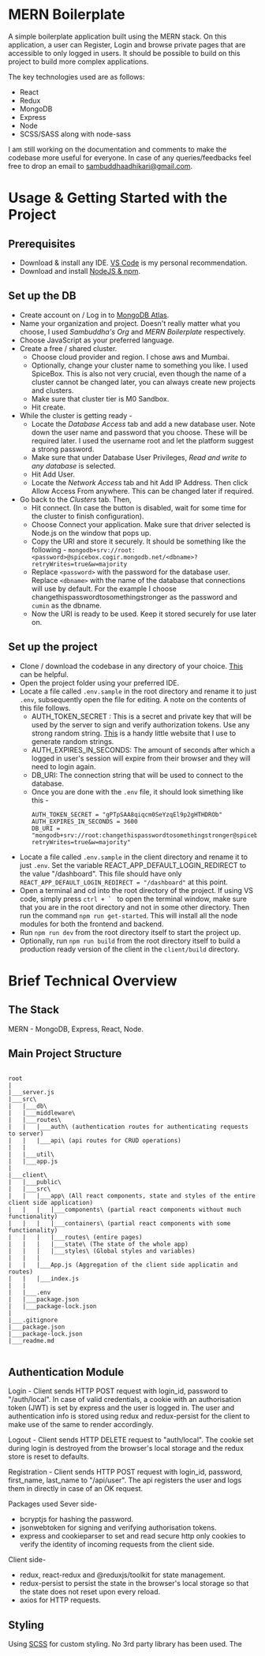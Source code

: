 # MERN Boilerplate
A simple boilerplate application built using the MERN stack. On this application, a user can Register, Login and browse private pages that are accessible to only logged in users. It should be possible to build on this project to build more complex applications.

The key technologies used are as follows:
* React
* Redux
* MongoDB
* Express
* Node
* SCSS/SASS along with node-sass

I am still working on the documentation and comments to make the codebase more useful for everyone. In case of any queries/feedbacks feel free to drop an email to sambuddhaadhikari@gmail.com. 

# Usage & Getting Started with the Project
## Prerequisites
* Download & install any IDE. [VS Code](https://code.visualstudio.com/download) is my personal recommendation.
* Download and install [NodeJS & npm](https://nodejs.org/en/download/).

## Set up the DB
* Create account on / Log in to [MongoDB Atlas](https://www.mongodb.com/cloud/atlas).
* Name your organization and project. Doesn't really matter what you choose, I used *Sambuddha's Org* and *MERN Boilerplate* respectively.
* Choose JavaScript as your preferred language.
* Create a free / shared cluster.
  * Choose cloud provider and region. I chose aws and Mumbai.
  * Optionally, change your cluster name to something you like. I used SpiceBox. This is also not very crucial, even though the name of a cluster cannot be changed later, you can always create new projects and clusters.
  * Make sure that cluster tier is M0 Sandbox.
  * Hit create.
* While the cluster is getting ready -
  * Locate the *Database Access* tab and add a new database user. Note down the user name and password that you choose. These will be required later. I used the username root and let the platform suggest a strong password.
  * Make sure that under Database User Privileges, *Read and write to any database* is selected.
  * Hit Add User.
  * Locate the *Network Access* tab and hit Add IP Address. Then click Allow Access From anywhere. This can be changed later if required.
* Go back to the *Clusters* tab. Then,
  * Hit connect. (In case the button is disabled, wait for some time for the cluster to finish configuration).
  * Choose Connect your application. Make sure that driver selected is Node.js on the window that pops up.
  * Copy the URI and store it securely. It should be something like the following - `mongodb+srv://root:<password>@spicebox.cogir.mongodb.net/<dbname>?retryWrites=true&w=majority`
  * Replace `<password>` with the password for the database user. Replace `<dbname>` with the name of the database that connections will use by default. For the example I choose changethispasswordtosomethingstronger as the password and `cumin` as the dbname.
  * Now the URI is ready to be used. Keep it stored securely for use later on.




## Set up the project
* Clone / download the codebase in any directory of your choice. [This](https://docs.github.com/en/free-pro-team@latest/github/creating-cloning-and-archiving-repositories/cloning-a-repository) can be helpful.
* Open the project folder using your preferred IDE.
* Locate a file called `.env.sample` in the root directory and rename it to just `.env`, subsequently open the file for editing. A note on the contents of this file follows.
  * AUTH_TOKEN_SECRET : This is a secret and private key that will be used by the server to sign and verify authorization tokens. Use any strong random string. [This](https://randomkeygen.com/) is a handy little website that I use to generate random strings.
  * AUTH_EXPIRES_IN_SECONDS: The amount of seconds after which a logged in user's session will expire from their browser and they will need to login again.
  * DB_URI: The connection string that will be used to connect to the database.
  * Once you are done with the `.env` file, it should look simething like this - 
      ```
      AUTH_TOKEN_SECRET = "gPTpSAA8qiqcm0SeYzqEl9p2gHTHDROb"
      AUTH_EXPIRES_IN_SECONDS = 3600
      DB_URI = "mongodb+srv://root:changethispasswordtosomethingstronger@spicebox.cogir.mongodb.net/cumin?retryWrites=true&w=majority"
      ```
* Locate a file called  `.env.sample` in the client directory and rename it to just `.env`. Set the variable REACT_APP_DEFAULT_LOGIN_REDIRECT to the value "/dashboard". This file should have only `REACT_APP_DEFAULT_LOGIN_REDIRECT = "/dashboard"` at this point.
* Open a terminal and cd into the root directory of the project. If using VS code, simply press ``ctrl + ` `` to open the terminal window, make sure that you are in the root directory and not in some other directory. Then run the command `npm run get-started`. This will install all the node modules for both the frontend and backend.
* Run `npm run dev` from the root directory itself to start the project up.
* Optionally, run `npm run build` from the root directory itself to build a production ready version of the client in the `client/build` directory.

# Brief Technical Overview
## The Stack
MERN - MongoDB, Express, React, Node.

## Main Project Structure
```

root
|
|___server.js
|___src\
|   |___db\
|   |___middleware\
|   |___routes\
|   |   |___auth\ (authentication routes for authenticating requests to server)
|   |   |___api\ (api routes for CRUD operations)
|   |   
|   |___util\
|   |___app.js
|
|___client\
|   |___public\
|   |___src\
|   |   |___app\ (All react components, state and styles of the entire client side application)
|   |   |   |___components\ (partial react components without much functionality)
|   |   |   |___containers\ (partial react components with some functionality)
|   |   |   |___routes\ (entire pages)
|   |   |   |___state\ (The state of the whole app)
|   |   |   |___styles\ (Global styles and variables)
|   |   |   
|   |   |___App.js (Aggregation of the client side applicatin and routes)
|   |   |___index.js
|   |   
|   |___.env
|   |___package.json
|   |___package-lock.json
|   
|___.gitignore
|___package.json
|___package-lock.json
|___readme.md


```

## Authentication Module
Login - Client sends HTTP POST request with login_id, password to "/auth/local". In case of valid credentials, a cookie with an authorisation token (JWT) is set by express and the user is logged in. The user and authentication info is stored using redux and redux-persist for the client to make use of the same to render accordingly.

Logout - Client sends HTTP DELETE request to "auth/local". The cookie set during login is destroyed from the browser's local storage and the redux store is reset to defaults.

Registration - Client sends HTTP POST request with login_id, password, first_name, last_name to "/api/user". The api registers the user and logs them in directly in case of an OK request.

Packages used
Sever side-
* bcryptjs for hashing the password.
* jsonwebtoken for signing and verifying authorisation tokens.
* express and cookieparser to set and read secure http only cookies to verify the identity of incoming requests from the client side.

Client side-
* redux, react-redux and @reduxjs/toolkit for state management.
* redux-persist to persist the state in the browser's local storage so that the state does  not reset upon every reload.
* axios for HTTP requests.

## Styling
Using [SCSS](https://sass-lang.com/) for custom styling. No 3rd party library has been used. The 

